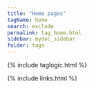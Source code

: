 ```yaml
---
title: "Home pages"
tagName: home
search: exclude
permalink: tag_home.html
sidebar: mydoc_sidebar
folder: tags
---
```

{% include taglogic.html %}

{% include links.html %}
